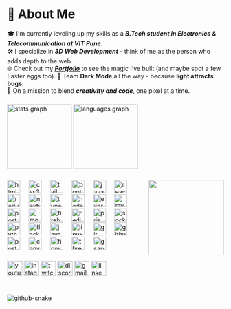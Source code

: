 # 💫 About Me

🎓 I'm currently leveling up my skills as a ***B.Tech student in Electronics & Telecommunication at VIT Pune***.<br>
🛠️ I specialize in ***3D Web Development*** - think of me as the person who adds depth to the web.<br>
🌐 Check out my [***Portfolio***](https://sanketsawant22.netlify.app/) to see the magic I’ve built (and maybe spot a few Easter eggs too).
🌙 Team **Dark Mode** all the way - because **light attracts bugs**.<br>
🎯 On a mission to blend ***creativity and code***, one pixel at a time.

###

<div align="left">
  <img src="https://github-readme-stats.vercel.app/api?username=sanketsawant22&hide_title=false&hide_rank=false&show_icons=true&include_all_commits=true&count_private=true&disable_animations=false&theme=dracula&locale=en&hide_border=false" height="150" alt="stats graph" />
  <img src="https://github-readme-stats.vercel.app/api/top-langs?username=sanketsawant22&locale=en&hide_title=false&layout=compact&card_width=320&langs_count=4&theme=dracula&hide_border=false" height="150" alt="languages graph"  />
</div>

###

<img align="right" height="175" src="https://camo.githubusercontent.com/4d9f5ecceb711eec6e2018f38a5677dc657c9738d4a65ba3b928c41c0a45b439/68747470733a2f2f6d69726f2e6d656469756d2e636f6d2f6d61782f313336302f302a37513379765349765f7430696f4a2d5a2e676966"  />

###

<div align="left">
  <!-- Frontend -->
  <img src="https://cdn.jsdelivr.net/gh/devicons/devicon/icons/html5/html5-original.svg" height="30" alt="html5 logo" />
  <img width="12" />
  <img src="https://cdn.jsdelivr.net/gh/devicons/devicon/icons/css3/css3-original.svg" height="30" alt="css3 logo" />
  <img width="12" />
  <img src="https://cdn.simpleicons.org/tailwindcss/06B6D4" height="30" alt="tailwindcss logo" />
  <img width="12" />
  <img src="https://cdn.jsdelivr.net/gh/devicons/devicon/icons/bootstrap/bootstrap-original.svg" height="30" alt="bootstrap logo" />
  <img width="12" />
  <img src="https://cdn.jsdelivr.net/gh/devicons/devicon/icons/javascript/javascript-original.svg" height="30" alt="javascript logo" />
  <img width="12" />
  <img src="https://cdn.jsdelivr.net/gh/devicons/devicon/icons/react/react-original.svg" height="30" alt="react logo" />
  <img width="12" />
  <img src="https://skillicons.dev/icons?i=redux" height="30" alt="redux logo" />
  <img width="12" />
  <img src="https://cdn.jsdelivr.net/gh/devicons/devicon/icons/nextjs/nextjs-original.svg" height="30" alt="nextjs logo" />
  <img width="12" />
  <img src="https://cdn.jsdelivr.net/gh/devicons/devicon/icons/typescript/typescript-original.svg" height="30" alt="typescript logo" />
  <img width="12" />

  <!-- Backend & Databases -->
  <img src="https://skillicons.dev/icons?i=nodejs" height="30" alt="nodejs logo" />
  <img width="12" />
  <img src="https://skillicons.dev/icons?i=express" height="30" alt="express logo" />
  <img width="12" />
  <img src="https://cdn.jsdelivr.net/gh/devicons/devicon/icons/mysql/mysql-original.svg" height="30" alt="mysql logo" />
  <img width="12" />
  <img src="https://cdn.simpleicons.org/postgresql/4169E1" height="30" alt="postgresql logo" />
  <img width="12" />
  <img src="https://cdn.simpleicons.org/mongodb/47A248" height="30" alt="mongodb logo" />
  <img width="12" />
  <img src="https://cdn.simpleicons.org/firebase/FFCA28" height="30" alt="firebase logo" />
  <img width="12" />
  <img src="https://cdn.simpleicons.org/redis/DC382D" height="30" alt="redis logo" />
  <img width="12" />
  <img src="https://cdn.simpleicons.org/prisma/2D3748" height="30" alt="prisma logo" />
  <img width="12" />
  <img src="https://cdn.simpleicons.org/socket.io/010101" height="30" alt="socket.io logo" />
  <img width="12" />

  <!-- Others -->
  <img src="https://cdn.jsdelivr.net/gh/devicons/devicon/icons/python/python-original.svg" height="30" alt="python logo" />
  <img width="12" />
  <img src="https://cdn.simpleicons.org/flask/000000?background=ffffff" height="30" alt="flask logo" />
  <img width="12" />
  <img src="https://cdn.jsdelivr.net/gh/devicons/devicon/icons/java/java-original.svg" height="30" alt="java logo" />
  <img width="12" />
  <img src="https://cdn.jsdelivr.net/gh/devicons/devicon/icons/linux/linux-original.svg" height="30" alt="linux logo" />
  <img width="12" />
  <img src="https://skillicons.dev/icons?i=git" height="30" alt="git logo" />
  <img width="12" />
  <img src="https://skillicons.dev/icons?i=github" height="30" alt="github logo" />
  <img width="12" />
  <img src="https://cdn.simpleicons.org/postman/FF6C37" height="30" alt="postman logo" />
  <img width="12" />
  <img src="https://cdn.simpleicons.org/canva/00C4CC" height="30" alt="canva logo" />
  <img width="12" />
  <img src="https://skillicons.dev/icons?i=figma" height="30" alt="figma logo" />
  <img width="12" />
  <img src="https://img.shields.io/badge/Three.js-000000?logo=threedotjs&logoColor=white&style=for-the-badge" height="30" alt="threejs logo" />
  <img width="12" />
  <img src="https://img.shields.io/badge/GSAP-88CE02?logo=greensock&logoColor=white&style=for-the-badge" height="30" alt="gsap logo" />
</div>


###

<div align="left">
  <img src="https://img.shields.io/static/v1?message=Youtube&logo=youtube&label=&color=FF0000&logoColor=white&labelColor=&style=for-the-badge" height="35" alt="youtube logo"  />
  <img src="https://img.shields.io/static/v1?message=Instagram&logo=instagram&label=&color=E4405F&logoColor=white&labelColor=&style=for-the-badge" height="35" alt="instagram logo"  />
  <img src="https://img.shields.io/static/v1?message=Twitch&logo=twitch&label=&color=9146FF&logoColor=white&labelColor=&style=for-the-badge" height="35" alt="twitch logo"  />
  <img src="https://img.shields.io/static/v1?message=Discord&logo=discord&label=&color=7289DA&logoColor=white&labelColor=&style=for-the-badge" height="35" alt="discord logo"  />
  <img src="https://img.shields.io/static/v1?message=Gmail&logo=gmail&label=&color=D14836&logoColor=white&labelColor=&style=for-the-badge" height="35" alt="gmail logo"  />
  <img src="https://img.shields.io/static/v1?message=LinkedIn&logo=linkedin&label=&color=0077B5&logoColor=white&labelColor=&style=for-the-badge" height="35" alt="linkedin logo"  />
</div>

###

<br clear="both">

<picture>
  <source media="(prefers-color-scheme: dark)" srcset="https://raw.githubusercontent.com/tobiasmeyhoefer/tobiasmeyhoefer/output/github-snake-dark.svg" />
  <source media="(prefers-color-scheme: light)" srcset="https://raw.githubusercontent.com/tobiasmeyhoefer/tobiasmeyhoefer/output/github-snake.svg" />
  <img alt="github-snake" src="https://raw.githubusercontent.com/tobiasmeyhoefer/tobiasmeyhoefer/output/github-snake.svg" />
</picture>



###
